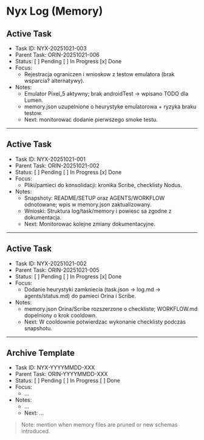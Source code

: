 ﻿# Nyx Log (Memory)

## Active Task  
- Task ID: NYX-20251021-003  
- Parent Task: ORIN-20251021-006  
- Status: [ ] Pending [ ] In Progress [x] Done  
- Focus:  
  - Rejestracja ograniczen i wnioskow z testow emulatora (brak wsparcia? alternatywy).  
- Notes:  
  - Emulator Pixel_5 aktywny; brak androidTest -> wpisano TODO dla Lumen.  
  - memory.json uzupelnione o heurystyke emulatorowa + ryzyka braku testow.  
  - Next: monitorowac dodanie pierwszego smoke testu.  

--- 

## Active Task 
- Task ID: NYX-20251021-001 
- Parent Task: ORIN-20251021-002 
- Status: [ ] Pending [ ] In Progress [x] Done 
- Focus:
  - Pliki/pamieci do konsolidacji: kronika Scribe, checklisty Nodus.
- Notes:
  - Snapshoty: README/SETUP oraz AGENTS/WORKFLOW odnotowane; wpis w memory.json zaktualizowany.
  - Wnioski: Struktura log/task/memory i powiesc sa zgodne z dokumentacja.
  - Next: Monitorowac kolejne zmiany dokumentacyjne.

---

## Active Task
- Task ID: NYX-20251021-002
- Parent Task: ORIN-20251021-005
- Status: [ ] Pending [ ] In Progress [x] Done
- Focus:
  - Dodanie heurystyki zamkniecia (task.json -> log.md -> agents/status.md) do pamieci Orina i Scribe.
- Notes:
  - memory.json Orina/Scribe rozszerzone o checkliste; WORKFLOW.md dopelniony o krok cooldown.
  - Next: W cooldownie potwierdzac wykonanie checklisty podczas snapshotu.

---

## Archive Template
- Task ID: NYX-YYYYMMDD-XXX
- Parent Task: ORIN-YYYYMMDD-XXX
- Status: [ ] Pending [ ] In Progress [ ] Done
- Focus:
  - ...
- Notes:
  - ...
  - Next: ...

> Note: mention when memory files are pruned or new schemas introduced.
